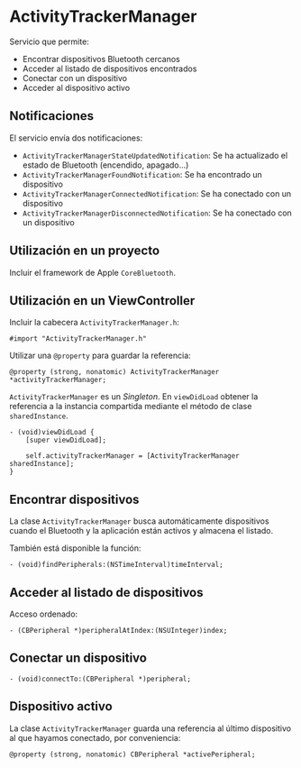 # ActivityTrackerManager

Servicio que permite:

- Encontrar dispositivos Bluetooth cercanos
- Acceder al listado de dispositivos encontrados
- Conectar con un dispositivo
- Acceder al dispositivo activo

## Notificaciones

El servicio envía dos notificaciones:

- `ActivityTrackerManagerStateUpdatedNotification`: Se ha actualizado el estado de Bluetooth (encendido, apagado...)
- `ActivityTrackerManagerFoundNotification`: Se ha encontrado un dispositivo
- `ActivityTrackerManagerConnectedNotification`: Se ha conectado con un dispositivo
- `ActivityTrackerManagerDisconnectedNotification`: Se ha conectado con un dispositivo

## Utilización en un proyecto

Incluir el framework de Apple `CoreBluetooth`.

## Utilización en un ViewController

Incluir la cabecera `ActivityTrackerManager.h`:

```objc
#import "ActivityTrackerManager.h"
```

Utilizar una `@property` para guardar la referencia:

```objc
@property (strong, nonatomic) ActivityTrackerManager *activityTrackerManager;
```

`ActivityTrackerManager` es un *Singleton*. En `viewDidLoad` obtener la referencia a la instancia compartida mediante el método de clase `sharedInstance`.

```objc
- (void)viewDidLoad {
    [super viewDidLoad];

    self.activityTrackerManager = [ActivityTrackerManager sharedInstance];
}
```

## Encontrar dispositivos

La clase `ActivityTrackerManager` busca automáticamente dispositivos cuando el Bluetooth y la aplicación están activos y almacena el listado.

También está disponible la función:

`- (void)findPeripherals:(NSTimeInterval)timeInterval;`

## Acceder al listado de dispositivos

Acceso ordenado:

`- (CBPeripheral *)peripheralAtIndex:(NSUInteger)index;`

## Conectar un dispositivo

`- (void)connectTo:(CBPeripheral *)peripheral;`

## Dispositivo activo

La clase `ActivityTrackerManager` guarda una referencia al último dispositivo al que hayamos conectado, por conveniencia:

`@property (strong, nonatomic) CBPeripheral *activePeripheral;`
